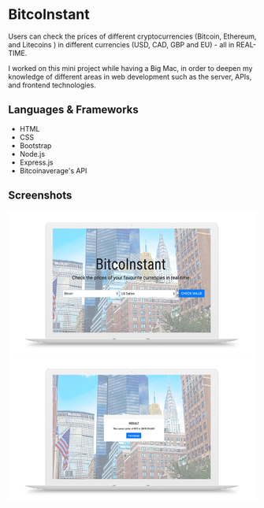 # BitcoInstant

Users can check the prices of different cryptocurrencies (Bitcoin, Ethereum, and Litecoins ) in different currencies (USD, CAD, GBP and EU) - all in REAL-TIME.

I worked on this mini project while having a Big Mac, in order to deepen my knowledge of different areas in web development such as the server, APIs, and frontend technologies.

## Languages & Frameworks

- HTML
- CSS
- Bootstrap
- Node.js
- Express.js
- Bitcoinaverage's API

## Screenshots
!["BitcoInstant Homepage"](https://github.com/kencancode/bitcoinstant/blob/master/docs/bitcoin-homedemo.png)
!["BitCoInstant Result"](https://github.com/kencancode/bitcoinstant/blob/master/docs/bitcoin-resultdemo.png)

